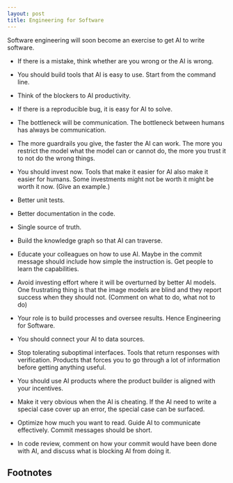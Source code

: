 ```yaml
---
layout: post
title: Engineering for Software
---
```


Software engineering will soon become an exercise to get AI to write software.

- If there is a mistake, think whether are you wrong or the AI is wrong.

- You should build tools that AI is easy to use. Start from the command line.

- Think of the blockers to AI productivity.

- If there is a reproducible bug, it is easy for AI to solve.

- The bottleneck will be communication. The bottleneck between humans has always be communication.

- The more guardrails you give, the faster the AI can work. The more you restrict the model what the model can or cannot do, the more you trust it to not do the wrong things.

- You should invest now. Tools that make it easier for AI also make it easier for humans. Some investments might not be worth it might be worth it now. (Give an example.)

- Better unit tests.

- Better documentation in the code.

- Single source of truth.

- Build the knowledge graph so that AI can traverse.

- Educate your colleagues on how to use AI. Maybe in the commit message should include how simple the instruction is. Get people to learn the capabilities.

- Avoid investing effort where it will be overturned by better AI models. One frustrating thing is that the image models are blind and they report success when they should not. (Comment on what to do, what not to do)

- Your role is to build processes and oversee results. Hence Engineering for Software.

- You should connect your AI to data sources.

- Stop tolerating suboptimal interfaces. Tools that return responses with verification. Products that forces you to go through a lot of information before getting anything useful.

- You should use AI products where the product builder is aligned with your incentives.

- Make it very obvious when the AI is cheating. If the AI need to write a special case cover up an error, the special case can be surfaced.

- Optimize how much you want to read. Guide AI to communicate effectively. Commit messages should be short.

- In code review, comment on how your commit would have been done with AI, and discuss what is blocking AI from doing it.


## Footnotes
